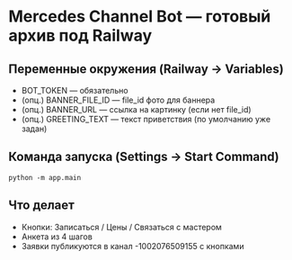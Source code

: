 # Mercedes Channel Bot — готовый архив под Railway

## Переменные окружения (Railway → Variables)
- BOT_TOKEN — обязательно
- (опц.) BANNER_FILE_ID — file_id фото для баннера
- (опц.) BANNER_URL — ссылка на картинку (если нет file_id)
- (опц.) GREETING_TEXT — текст приветствия (по умолчанию уже задан)

## Команда запуска (Settings → Start Command)
    python -m app.main

## Что делает
- Кнопки: Записаться / Цены / Связаться с мастером
- Анкета из 4 шагов
- Заявки публикуются в канал -1002076509155 с кнопками